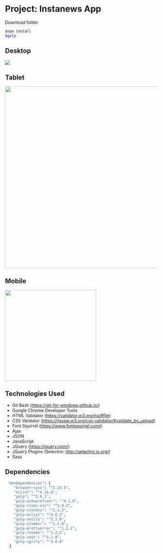 # Project: Instanews App
Download folder
```bash
$npm install 
$gulp 
```
## Desktop
<img src="./desktop.png">

## Tablet
<img src="./tablet.png" width="600">

## Mobile
<img src="./instanews-mobile-photos.png" width="300">

## Technologies Used
* Git Bash (https://git-for-windows.github.io/)
* Google Chrome Developer Tools
* HTML Validator (https://validator.w3.org/nu/#file)
* CSS Validator (https://jigsaw.w3.org/css-validator/#validate_by_upload)
* Font Squirrel (https://www.fontsquirrel.com/)
* Ajax
* JSON
* JavaScript
* JQuery (https://jquery.com/)
* JQuery Plugins (Selectric: http://selectric.js.org/)
* Sass

## Dependencies
```bash
 "devDependencies": {
    "browser-sync": "^2.23.6",
    "eslint": "^4.16.0",
    "gulp": "^3.9.1",
    "gulp-autoprefixer": "^4.1.0",
    "gulp-clean-css": "^3.9.2",
    "gulp-cssnano": "^2.1.2",
    "gulp-eslint": "^4.0.2",
    "gulp-notify": "^3.2.0",
    "gulp-plumber": "^1.2.0",
    "gulp-prettyerror": "^1.2.1",
    "gulp-rename": "^1.2.2",
    "gulp-sass": "^3.1.0",
    "gulp-uglify": "^3.0.0"
  }
```


